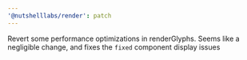```yaml
---
'@nutshelllabs/render': patch
---
```


Revert some performance optimizations in renderGlyphs. Seems like a negligible change, and fixes the `fixed` component display issues
